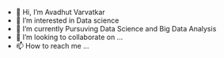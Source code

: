 - 👋 Hi, I’m Avadhut Varvatkar
- 👀 I’m interested in Data science
- 🌱 I’m currently Pursuving Data Science and Big Data Analysis
- 💞️ I’m looking to collaborate on ...
- 📫 How to reach me ...

<!---
Trevino20/Trevino20 is a ✨ special ✨ repository because its `README.md` (this file) appears on your GitHub profile.
You can click the Preview link to take a look at your changes.
--->
